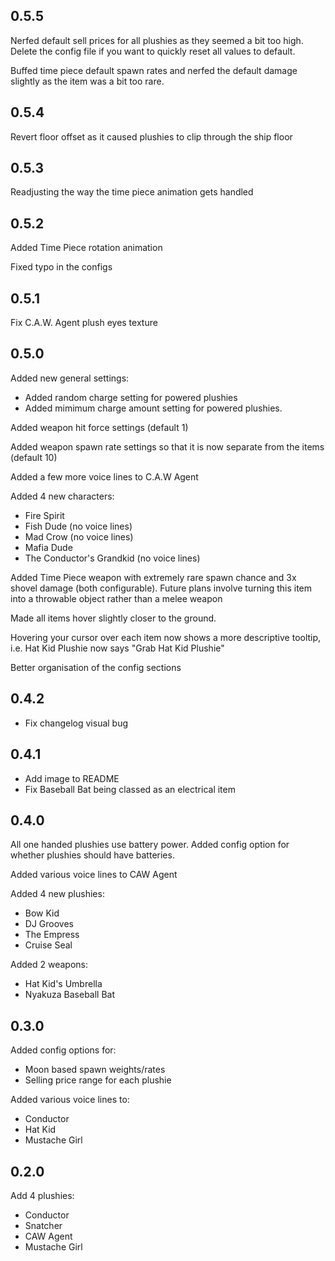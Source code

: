 ## 0.5.5

Nerfed default sell prices for all plushies as they seemed a bit too high. Delete the config file if you want to quickly reset all values to default.

Buffed time piece default spawn rates and nerfed the default damage slightly as the item was a bit too rare.

## 0.5.4

Revert floor offset as it caused plushies to clip through the ship floor

## 0.5.3

Readjusting the way the time piece animation gets handled

## 0.5.2

Added Time Piece rotation animation

Fixed typo in the configs

## 0.5.1

Fix C.A.W. Agent plush eyes texture

## 0.5.0

Added new general settings:
- Added random charge setting for powered plushies
- Added mimimum charge amount setting for powered plushies.

Added weapon hit force settings (default 1)

Added weapon spawn rate settings so that it is now separate from the items (default 10)

Added a few more voice lines to C.A.W Agent

Added 4 new characters:
- Fire Spirit
- Fish Dude (no voice lines)
- Mad Crow (no voice lines)
- Mafia Dude
- The Conductor's Grandkid (no voice lines)

Added Time Piece weapon with extremely rare spawn chance and 3x shovel damage (both configurable). Future plans involve turning this item into a throwable object rather than a melee weapon

Made all items hover slightly closer to the ground.

Hovering your cursor over each item now shows a more descriptive tooltip, i.e. Hat Kid Plushie now says "Grab Hat Kid Plushie"

Better organisation of the config sections

## 0.4.2

- Fix changelog visual bug

## 0.4.1

- Add image to README
- Fix Baseball Bat being classed as an electrical item

## 0.4.0

All one handed plushies use battery power.
Added config option for whether plushies should have batteries.

Added various voice lines to CAW Agent

Added 4 new plushies:
- Bow Kid
- DJ Grooves
- The Empress
- Cruise Seal

Added 2 weapons:
- Hat Kid's Umbrella
- Nyakuza Baseball Bat

## 0.3.0

Added config options for:
- Moon based spawn weights/rates
- Selling price range for each plushie

Added various voice lines to:
- Conductor
- Hat Kid
- Mustache Girl

## 0.2.0

Add 4 plushies:
- Conductor
- Snatcher
- CAW Agent
- Mustache Girl